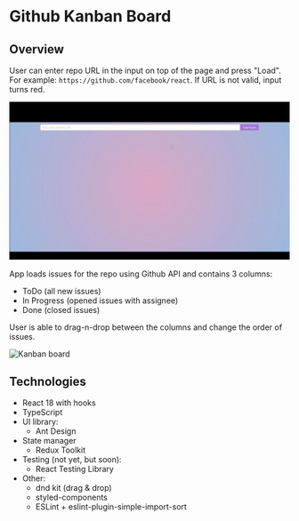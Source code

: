 # Github Kanban Board

## Overview

User can enter repo URL in the input on top of the page and press "Load". For example: `https://github.com/facebook/react`. If URL is not valid, input turns red.

![Start screen](./public/1.gif)

App loads issues for the repo using Github API and contains 3 columns:

- ToDo (all new issues)
- In Progress (opened issues with assignee)
- Done (closed issues)

User is able to drag-n-drop between the columns and change the order of issues.

![Kanban board](./public/2.gif)

## Technologies

- React 18 with hooks
- TypeScript
- UI library:
  - Ant Design
- State manager
  - Redux Toolkit
- Testing (not yet, but soon):
  - React Testing Library
- Other:
  - dnd kit (drag & drop)
  - styled-components
  - ESLint + eslint-plugin-simple-import-sort
